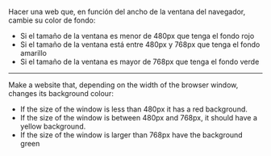 Hacer una web que, en función del ancho de la ventana del navegador, cambie su color de fondo:

- Si el tamaño de la ventana es menor de 480px que tenga el fondo rojo
- Si el tamaño de la ventana está entre 480px y 768px que tenga el fondo amarillo
- Si el tamaño de la ventana es mayor de 768px que tenga el fondo verde

---

Make a website that, depending on the width of the browser window, changes its background colour:

- If the size of the window is less than 480px it has a red background.
- If the size of the window is between 480px and 768px, it should have a yellow background.
- If the size of the window is larger than 768px have the background green

